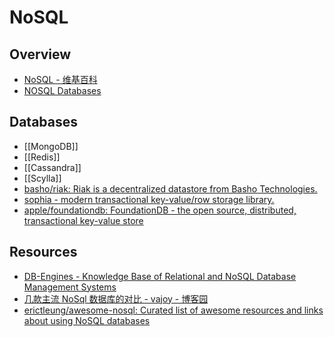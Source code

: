 # NoSQL

## Overview

- [NoSQL - 维基百科](https://zh.wikipedia.org/wiki/NoSQL)
- [NOSQL Databases](http://nosql-database.org/)

## Databases

- [[MongoDB]]
- [[Redis]]
- [[Cassandra]]
- [[Scylla]]
- [basho/riak: Riak is a decentralized datastore from Basho Technologies.](https://github.com/basho/riak)
- [sophia - modern transactional key-value/row storage library.](http://sophia.systems/)
- [apple/foundationdb: FoundationDB - the open source, distributed, transactional key-value store](https://github.com/apple/foundationdb)

## Resources

- [DB-Engines - Knowledge Base of Relational and NoSQL Database Management Systems](http://db-engines.com/en/)
- [几款主流 NoSql 数据库的对比 - vajoy - 博客园](http://www.cnblogs.com/vajoy/p/5471308.html)
- [erictleung/awesome-nosql: Curated list of awesome resources and links about using NoSQL databases](https://github.com/erictleung/awesome-nosql)

